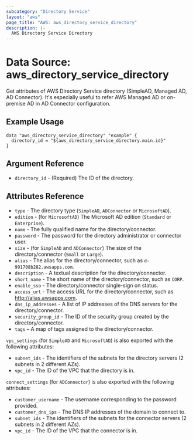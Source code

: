 ```yaml
---
subcategory: "Directory Service"
layout: "aws"
page_title: "AWS: aws_directory_service_directory"
description: |-
  AWS Directory Service Directory
---
```


# Data Source: aws_directory_service_directory

Get attributes of AWS Directory Service directory (SimpleAD, Managed AD, AD Connector). It's especially useful to refer AWS Managed AD or on-premise AD in AD Connector configuration. 

## Example Usage

```hcl
data "aws_directory_service_directory" "example" {
  directory_id = "${aws_directory_service_directory.main.id}"
}
```

## Argument Reference

 * `directory_id` - (Required) The ID of the directory.

## Attributes Reference

 * `type` - The directory type (`SimpleAD`, `ADConnector` or `MicrosoftAD`).
 * `edition` - (for `MicrosoftAD`) The Microsoft AD edition (`Standard` or `Enterprise`).
 * `name` - The fully qualified name for the directory/connector.
 * `password` - The password for the directory administrator or connector user.
 * `size` - (for `SimpleAD` and `ADConnector`) The size of the directory/connector (`Small` or `Large`).
 * `alias` - The alias for the directory/connector, such as `d-991708b282.awsapps.com`.
 * `description` - A textual description for the directory/connector.
 * `short_name` - The short name of the directory/connector, such as `CORP`.
 * `enable_sso` - The directory/connector single-sign on status.
 * `access_url` - The access URL for the directory/connector, such as http://alias.awsapps.com.
 * `dns_ip_addresses` - A list of IP addresses of the DNS servers for the directory/connector.
 * `security_group_id` - The ID of the security group created by the directory/connector.
 * `tags` – A map of tags assigned to the directory/connector.
 
 `vpc_settings` (for `SimpleAD` and `MicrosoftAD`) is also exported with the following attributes:
 
 * `subnet_ids` - The identifiers of the subnets for the directory servers (2 subnets in 2 different AZs).
 * `vpc_id` - The ID of the VPC that the directory is in.
 
`connect_settings` (for `ADConnector`) is also exported with the following attributes:
 
 * `customer_username` - The username corresponding to the password provided.
 * `customer_dns_ips` - The DNS IP addresses of the domain to connect to.
 * `subnet_ids` - The identifiers of the subnets for the connector servers (2 subnets in 2 different AZs).
 * `vpc_id` - The ID of the VPC that the connector is in.
